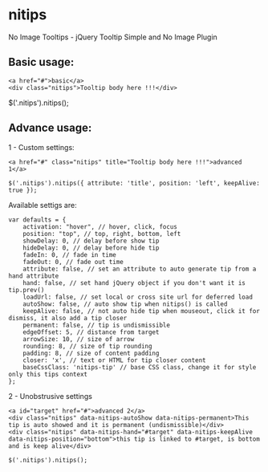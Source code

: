 nitips
======

No Image Tooltips - jQuery Tooltip Simple and No Image Plugin


Basic usage:
------------

	<a href="#">basic</a>
	<div class="nitips">Tooltip body here !!!</div>

$('.nitips').nitips();


Advance usage:
--------------

1 - Custom settings:

	<a href="#" class="nitips" title="Tooltip body here !!!">advanced 1</a>

	$('.nitips').nitips({ attribute: 'title', position: 'left', keepAlive: true });

Available settigs are:

	var defaults = {
		activation: "hover", // hover, click, focus
		position: "top", // top, right, bottom, left
		showDelay: 0, // delay before show tip
		hideDelay: 0, // delay before hide tip
		fadeIn: 0, // fade in time
		fadeOut: 0, // fade out time
		attribute: false, // set an attribute to auto generate tip from a hand attribute
		hand: false, // set hand jQuery object if you don't want it is tip.prev()
		loadUrl: false, // set local or cross site url for deferred load
		autoShow: false, // auto show tip when nitips() is called
		keepAlive: false, // not auto hide tip when mouseout, click it for dismiss, it also add a tip closer
		permanent: false, // tip is undismissible
		edgeOffset: 5, // distance from target
		arrowSize: 10, // size of arrow
		rounding: 8, // size of tip rounding
		padding: 8, // size of content padding
		closer: 'x', // text or HTML for tip closer content
		baseCssClass: 'nitips-tip' // base CSS class, change it for style only this tips context
	};


2 - Unobstrusive settings

	<a id="target" href="#">advanced 2</a>
	<div class="nitips" data-nitips-autoShow data-nitips-permanent>This tip is auto showed and it is permanent (undismissible)</div>
	<div class="nitips" data-nitips-hand="#target" data-nitips-keepAlive data-nitips-position="bottom">this tip is linked to #target, is bottom and is keep alive</div>

	$('.nitips').nitips();